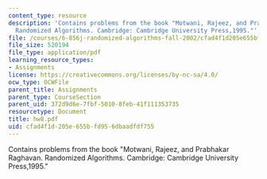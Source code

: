 ```yaml
---
content_type: resource
description: 'Contains problems from the book "Motwani, Rajeez, and Prabhakar Raghavan.
  Randomized Algorithms. Cambridge: Cambridge University Press,1995."'
file: /courses/6-856j-randomized-algorithms-fall-2002/cfad4f1d205e655bfd956dbaadfdf755_hw8.pdf
file_size: 520194
file_type: application/pdf
learning_resource_types:
- Assignments
license: https://creativecommons.org/licenses/by-nc-sa/4.0/
ocw_type: OCWFile
parent_title: Assignments
parent_type: CourseSection
parent_uid: 372d9d6e-7fbf-5010-8feb-41f111353735
resourcetype: Document
title: hw8.pdf
uid: cfad4f1d-205e-655b-fd95-6dbaadfdf755
---
```

Contains problems from the book "Motwani, Rajeez, and Prabhakar Raghavan. Randomized Algorithms. Cambridge: Cambridge University Press,1995."